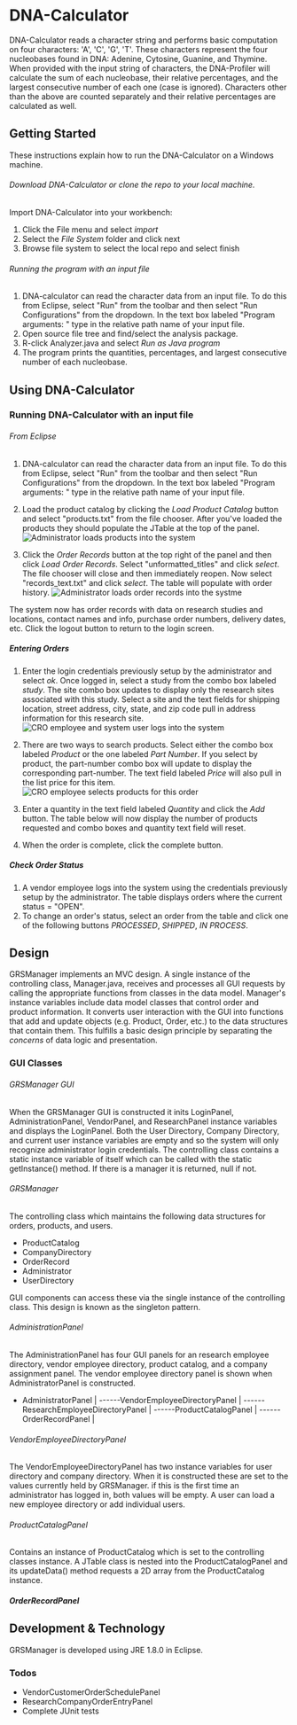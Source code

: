 # DNA-Calculator
DNA-Calculator reads a character string and performs basic computation on four characters: 'A', 'C', 'G', 'T'.
These characters represent the four nucleobases found in DNA: Adenine, Cytosine, Guanine, and Thymine. 
When provided with the input string of characters, the DNA-Profiler will calculate the sum of each nucleobase, their relative percentages, and the largest consecutive number of each one (case is ignored). Characters other than the above are counted separately and their relative percentages are calculated as well.  

## Getting Started
These instructions explain how to run the DNA-Calculator on a Windows machine.

###### Download DNA-Calculator or clone the repo to your local machine. 
Import DNA-Calculator into your workbench:

1. Click the File menu and select *import*
2. Select the *File System* folder and click next 
3. Browse file system to select the local repo and select finish

###### Running the program with an input file
1. DNA-calculator can read the character data from an input file. To do this from Eclipse, select "Run" from
the toolbar and then select "Run Configurations" from the dropdown. In the text box labeled "Program arguments: " type in the
relative path name of your input file. 
2. Open source file tree and find/select the analysis package.
3. R-click Analyzer.java and select *Run as Java program*
4. The program prints the quantities, percentages, and largest consecutive number of each nucleobase.

## Using DNA-Calculator

### Running DNA-Calculator with an input file
###### From Eclipse
1. DNA-calculator can read the character data from an input file. To do this from Eclipse, select "Run" from
the toolbar and then select "Run Configurations" from the dropdown. In the text box labeled "Program arguments: " type in the
relative path name of your input file. 


2. Load the product catalog by clicking the *Load Product Catalog* button and select "products.txt" from the file chooser. After you've loaded the products they should populate the JTable at the top of the panel.
![Administrator loads products into the system](project_docs/product-catalog.png)

3. Click the *Order Records* button at the top right of the panel and then click *Load Order Records*. Select "unformatted_titles" and click *select*. The file chooser will close and then immediately reopen. Now select "records_text.txt" and click *select*. The table will populate with order history. 
![Administrator loads order records into the systme](project_docs/order-records.png)

The system now has order records with data on research studies and locations, contact names and info, purchase order numbers, delivery dates, etc. Click the logout button to return to the login screen.

##### Entering Orders
1. Enter the login credentials previously setup by the administrator and select *ok*. Once logged in, select a study from the combo box labeled *study*. The site combo box updates to display only the research sites associated with this study. Select a site and the text fields for shipping location, street address, city, state, and zip code pull in address information for this research site.
![CRO employee and system user logs into the system](project_docs/rsch-employee-order-entry.png)

2. There are two ways to search products. Select either the combo box labeled *Product* or the one labeled *Part Number*. If you select by product, the part-number combo box will update to display the corresponding part-number. The text field labeled *Price* will also pull in the list price for this item.
![CRO employee selects products for this order](project_docs/rsch-employee-order-entry2.png) 

3. Enter a quantity in the text field labeled *Quantity* and click the *Add* button. The table below will now display the number of products requested and combo boxes and quantity text field will reset.

4. When the order is complete, click the complete button. 

##### Check Order Status
1. A vendor employee logs into the system using the credentials previously setup by the administrator. The table displays orders where the current status =  "OPEN".
2. To change an order's status, select an order from the table and click one of the following buttons *PROCESSED*, *SHIPPED*, *IN PROCESS*.


## Design

GRSManager implements an MVC design. A single instance of the controlling class, Manager.java, receives and processes all GUI requests by calling the appropriate functions from classes in the data model.  Manager's instance variables include data model classes that control order and product information. It converts user interaction with the GUI into functions that add and update objects (e.g. Product, Order, etc.) to the data structures that contain them. This fulfills a basic design principle by separating the *concerns* of data logic and presentation. 

### GUI Classes

###### GRSManager GUI
When the GRSManager GUI is constructed it inits LoginPanel, AdministrationPanel, VendorPanel, and ResearchPanel instance variables and displays the LoginPanel. Both the User Directory, Company Directory, and current user instance variables are empty and so the system will only recognize administrator login credentials. The controlling class contains a static instance variable of itself which can be called with the static getInstance() method. If there is a manager it is returned, null if not.

###### GRSManager
The controlling class which maintains the following data structures for orders, products, and users.

 - ProductCatalog
 - CompanyDirectory
 - OrderRecord
 - Administrator
 - UserDirectory  

GUI components can access these via the single instance of the controlling class. This design is known as the singleton pattern.

###### AdministrationPanel
The AdministrationPanel has four GUI panels for an research employee directory, vendor employee directory, product catalog, and a company assignment panel. The vendor employee directory panel is shown when AdministratorPanel is constructed.

 - AdministratorPanel
 |
 ------VendorEmployeeDirectoryPanel
 |
 ------ResearchEmployeeDirectoryPanel
 |
 ------ProductCatalogPanel
 |
 ------OrderRecordPanel
 |

###### VendorEmployeeDirectoryPanel
The VendorEmployeeDirectoryPanel has two instance variables for user directory and company directory. When it is constructed these are set to the values currently held by GRSManager. if this is the first time an administrator has logged in, both values will be empty. A user can load a new employee directory or add individual users.

###### ProductCatalogPanel
Contains an instance of ProductCatalog which is set to the controlling classes instance. A JTable class is nested into the ProductCatalogPanel and its updateData() method requests a 2D array from the ProductCatalog instance.

##### OrderRecordPanel


## Development & Technology
GRSManager is developed using JRE 1.8.0 in Eclipse.

### Todos

 - VendorCustomerOrderSchedulePanel
 - ResearchCompanyOrderEntryPanel
 - Complete JUnit tests
